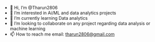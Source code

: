 - 👋 Hi, I’m @Tharun2806
- 👀 I’m interested in Ai/ML and data analytics projects
- 🌱 I’m currently learning Data analytics 
- 💞️ I’m looking to collaborate on any project regarding data analysis or machine learning 
- 📫 How to reach me email: tharun2806@gmail.com
<!---
Tharun2806/Tharun2806 is a ✨ special ✨ repository because its `README.md` (this file) appears on your GitHub profile.
You can click the Preview link to take a look at your changes.
--->
